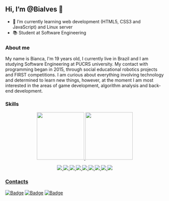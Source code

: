 ## Hi, I’m @Bialves 👋
- 🌱 I’m currently learning web development (HTML5, CSS3 and JavaScript) and Linux server
- 📚 Student at Software Engineering

### About me
My name is Bianca, I'm 19 years old, I currently live in Brazil and I am studying Software Engineering at PUCRS university. 
My contact with programming began in 2015, through social educational robotics projects and FIRST competitions.
I am curious about everything involving technology and determined to learn new things, however, at the moment I am most interested in the areas of game development, algorithm analysis and back-end development.

### Skills
<div>
  <a href="https://github.com/Bialves">
    <p align="center">
      <img loading="lazy" height="150em" src="https://github-readme-stats.vercel.app/api?username=Bialves&show_icons=true&theme=github_dark&include_all_commits=true&count_private=true" />
      <img loading="lazy" height="150em" src="https://github-readme-stats.vercel.app/api/top-langs/?username=Bialves&layout=compact&langs_count=7&theme=github_dark" />
    </p>
</div>

<p align="center">
  <img src="https://img.shields.io/badge/Windows-0078D6?style=for-the-badge&logo=windows&logoColor=white" />
  <img src="https://img.shields.io/badge/Linux-FCC624?style=for-the-badge&logo=linux&logoColor=black" />
  <img src="https://img.shields.io/badge/GIT-E44C30?style=for-the-badge&logo=git&logoColor=white" />
  <img src="https://img.shields.io/badge/GNU%20Bash-4EAA25?style=for-the-badge&logo=GNU%20Bash&logoColor=white" />
  <img src="https://img.shields.io/badge/Visual_Studio_Code-0078D4?style=for-the-badge&logo=visual%20studio%20code&logoColor=white" />
  <img src="https://img.shields.io/badge/IntelliJ_IDEA-000000.svg?style=for-the-badge&logo=intellij-idea&logoColor=white" />
  <img src="https://img.shields.io/badge/VIM-%2311AB00.svg?&style=for-the-badge&logo=vim&logoColor=white" />
  <img src="https://img.shields.io/badge/Trello-0052CC?style=for-the-badge&logo=trello&logoColor=white" />
  <img src="https://img.shields.io/badge/Arduino-00979D?style=for-the-badge&logo=Arduino&logoColor=white" />
</p>

### Contacts
[![Badge](https://img.shields.io/badge/LinkedIn-0077B5?style=for-the-badge&logo=linkedin&logoColor=white)](https://www.linkedin.com/in/bianca-da-silva-alves-309442201/)
[![Badge](https://img.shields.io/badge/Gmail-D14836?style=for-the-badge&logo=gmail&logoColor=white)](mailto:biancadsalves@gmail.com)
[![Badge](https://img.shields.io/badge/Instagram-E4405F?style=for-the-badge&logo=instagram&logoColor=white)](https://www.instagram.com/biadsalves)
